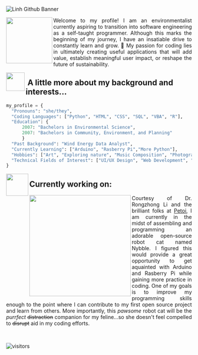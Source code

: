 ![Linh Github Banner](https://user-images.githubusercontent.com/112219182/188278400-b7fc12cc-2089-4e80-8b52-60bacd8af9d6.gif)

<img align='left' src="https://user-images.githubusercontent.com/112219182/188272138-60e62297-a4a6-4cfe-919d-e481493a7386.gif" width="125">
<p align="justify">
Welcome to my profile! I am an environmentalist currently aspiring to transition into software engineering as a self-taught programmer. Although this marks the beginning of my journey, I have an insatiable drive to constantly learn and grow. 🌱  My passion for coding lies in ultimately creating useful applications that will add value, establish meaningful user impact, or reshape the future of sustainability. 
</p>

<img align='left' src="https://media0.giphy.com/media/f6hnhHkks8bk4jwjh3/giphy.gif" width="50">
<h2>&nbsp;A little more about my background and interests...</h2>

```python
my_profile = {
  "Pronouns": "she/they",
  "Coding Languages": ["Python", "HTML", "CSS", "SQL", "VBA", "R"],
  "Education": {
      2007: "Bachelors in Environmental Science",
      2007: "Bachelors in Community, Environment, and Planning"
      }
  "Past Background": "Wind Energy Data Analyst",
  "Currently Learning": ["Arduino", "Rasberry Pi","More Python"],
  "Hobbies": ["Art", "Exploring nature", "Music Composition", "Photography", "Getting lost in books", "Globe-trotting"],
  "Technical Fields of Interest": ["UI/UX Design", "Web Development", "Machine Learning", "Blockchain Technology", "Robotics"]
}
```

<img align='left' src="https://c.tenor.com/sZ94rds4ZqQAAAAM/o2-o2robot.gif" width="60">
<h2> Currently working on: </h2>
<img align='left' src="https://www.photofunky.net/output/image/c/2/3/4/c234ad/photofunky.gif" width="275">
<p align="justify">
Courtesy of Dr. Rongzhong Li and the brilliant folks at <a href="https://github.com/PetoiCamp">Petoi</a>, I am currently in the midst of assembling and programming an adorable open-source robot cat named Nybble.  I figured this would provide a great opportunity to get aquainted with Arduino and Rasberry Pi while gaining more practice in coding.  One of my goals is to improve my programming skills enough to the point where I can contribute to my first open source project and learn from others.  More importantly, this <i>pawsome</i> robot cat will be the <i>purrfect</i> <s>distraction</s> companion for my feline...so she doesn't feel compelled to <s>disrupt</s> aid in my coding efforts.
</p>
<br>

![visitors](https://visitor-badge.glitch.me/badge?page_id=mlhuynh.visitor-badge.id&left_color=cadetblue&right_color=mediumturquoise)
  
<!---
mlhuynh/mlhuynh is a ✨ special ✨ repository because its `README.md` (this file) appears on your GitHub profile.
You can click the Preview link to take a look at your changes.
--->
